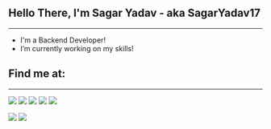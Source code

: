 ## Hello There, I'm Sagar Yadav - aka SagarYadav17

---

- I'm a Backend Developer!
- I’m currently working on my skills!

## Find me at:

---

[<img src="https://img.shields.io/badge/Hashnode-2962FF?style=for-the-badge&logo=hashnode&logoColor=white" />][hashnode]
[<img src="https://img.shields.io/badge/Microsoft_Outlook-0078D4?style=for-the-badge&logo=microsoft-outlook&logoColor=white" />][outlook]
[<img src="https://img.shields.io/badge/Twitter-1DA1F2?style=for-the-badge&logo=twitter&logoColor=white" />][twitter]
[<img src="https://img.shields.io/badge/LinkedIn-0077B5?style=for-the-badge&logo=linkedin&logoColor=white" />][linkedin]
[<img src="https://img.shields.io/badge/GitLab-330F63?style=for-the-badge&logo=gitlab&logoColor=white" />][gitlab]

<img src="https://github-profile-summary-cards.vercel.app/api/cards/profile-details?username=sagaryadav17&theme=vue">
<img src="https://github-readme-stats.vercel.app/api?username=sagaryadav17&theme=vue">

[hashnode]: https://sagaryadav17.hashnode.dev/
[outlook]: mailto:sagaryadav17@outlook.com
[twitter]: https://twitter.com/deadwaist
[linkedin]: https://linkedin.com/in/sagaryadav17
[gitlab]: https://gitlab.com/sagaryadav17
